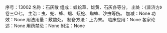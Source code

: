 序号：13002
名称：石灰散
组成：蜈蚣草、雄黄、石灰各等分。
出处：《普济方》卷三○七。
主治：虫、蛇、蜂、蝎、蚖蛇、蜘蛛、沙虫等伤。
加减：None
功效：None
用法用量：敷螫处。
制备方法：上为末。
临床应用：None
各家论述：None
用药禁忌：None
附注：None
